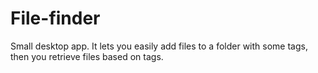 # File-finder
Small desktop app. It lets you easily add files to a folder with some tags, then you retrieve files based on tags.
